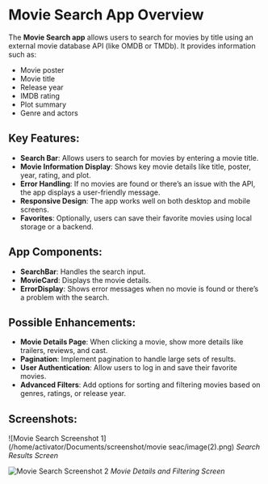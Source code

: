 # Movie Search App Overview

The **Movie Search app** allows users to search for movies by title using an external movie database API (like OMDB or TMDb). It provides information such as:

- Movie poster
- Movie title
- Release year
- IMDB rating
- Plot summary
- Genre and actors

## Key Features:
- **Search Bar**: Allows users to search for movies by entering a movie title.
- **Movie Information Display**: Shows key movie details like title, poster, year, rating, and plot.
- **Error Handling**: If no movies are found or there’s an issue with the API, the app displays a user-friendly message.
- **Responsive Design**: The app works well on both desktop and mobile screens.
- **Favorites**: Optionally, users can save their favorite movies using local storage or a backend.

## App Components:
- **SearchBar**: Handles the search input.
- **MovieCard**: Displays the movie details.
- **ErrorDisplay**: Shows error messages when no movie is found or there’s a problem with the search.

## Possible Enhancements:
- **Movie Details Page**: When clicking a movie, show more details like trailers, reviews, and cast.
- **Pagination**: Implement pagination to handle large sets of results.
- **User Authentication**: Allow users to log in and save their favorite movies.
- **Advanced Filters**: Add options for sorting and filtering movies based on genres, ratings, or release year.

## Screenshots:
![Movie Search Screenshot 1](/home/activator/Documents/screenshot/movie seac/image(2).png)
*Search Results Screen*

![Movie Search Screenshot 2](path_to_image/image(3).png)
*Movie Details and Filtering Screen*
